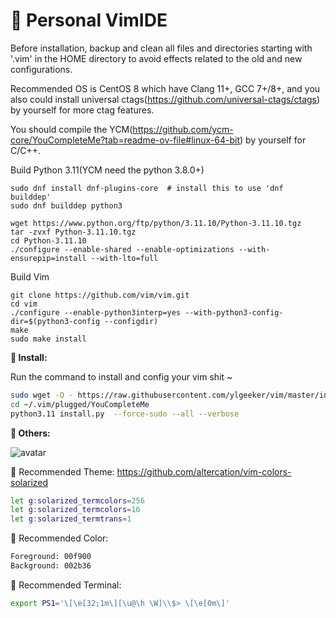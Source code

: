 🐸 Personal VimIDE
=====================

Before installation, backup and clean all files and directories starting with '.vim' in the HOME directory to avoid effects related to the old and new configurations.

Recommended OS is CentOS 8 which have Clang 11+, GCC 7+/8+, and you also could install universal ctags(https://github.com/universal-ctags/ctags) by yourself for more ctag features.

You should compile the YCM(https://github.com/ycm-core/YouCompleteMe?tab=readme-ov-file#linux-64-bit) by yourself for C/C++.

Build Python 3.11(YCM need the python 3.8.0+)
```
sudo dnf install dnf-plugins-core  # install this to use 'dnf builddep'
sudo dnf builddep python3

wget https://www.python.org/ftp/python/3.11.10/Python-3.11.10.tgz
tar -zvxf Python-3.11.10.tgz
cd Python-3.11.10
./configure --enable-shared --enable-optimizations --with-ensurepip=install --with-lto=full
```

Build Vim
```
git clone https://github.com/vim/vim.git
cd vim
./configure --enable-python3interp=yes --with-python3-config-dir=$(python3-config --configdir)
make
sudo make install
```

**👀 Install:**

Run the command to install and config your vim shit ~

```sh
sudo wget -O - https://raw.githubusercontent.com/ylgeeker/vim/master/install.sh | sh
cd ~/.vim/plugged/YouCompleteMe
python3.11 install.py  --force-sudo --all --verbose
```

**🌈 Others:**

![avatar](https://cloud.githubusercontent.com/assets/10374559/23341312/1961f416-fc45-11e6-83ba-d7180c5fdd6d.png)

🍔 Recommended Theme: https://github.com/altercation/vim-colors-solarized

```sh
let g:solarized_termcolors=256
let g:solarized_termcolors=16
let g:solarized_termtrans=1
```

🍺 Recommended Color:

```sh
Foreground: 00f900
Background: 002b36
```

🍟 Recommended Terminal:

```sh
export PS1='\[\e[32;1m\][\u@\h \W]\\$> \[\e[0m\]'
```
